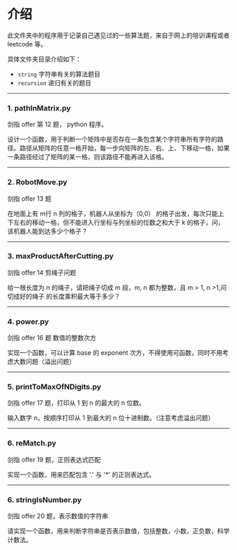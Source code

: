 # 介绍

此文件夹中的程序用于记录自己遇见过的一些算法题，来自于网上的培训课程或者 leetcode 等。

具体文件夹目录介绍如下：

- `string` 字符串有关的算法题目
- `recursion` 递归有关的题目 

------

### 1. pathInMatrix.py

剑指 offer 第 12 题， python 程序。

设计一个函数，用于判断一个矩阵中是否存在一条包含某个字符串所有字符的路径。路径从矩阵的任意一格开始，每一步向矩阵的左、右、上、下移动一格，如果一条路径经过了矩阵的某一格，则该路径不能再进入该格。

------

### 2. RobotMove.py

剑指 offer 13 题

在地面上有 m行  n 列的格子，机器人从坐标为（0,0） 的格子出发，每次只能上下左右的移动一格，但不能进入行坐标与列坐标的位数之和大于 k 的格子，问，该机器人能到达多少个格子？

------

### 3. maxProductAfterCutting.py

剑指  offer 14 剪绳子问题

给一根长度为 n 的绳子，请把绳子切成 m 段，m, n 都为整数，且 m > 1, n >1,问切成好的绳子
的长度乘积最大等于多少？

------

### 4. power.py

剑指 offer 16 题 数值的整数次方

实现一个函数，可以计算 base 的 exponent 次方，不得使用可函数，同时不用考虑大数问题（溢出问题）

------

### 5. printToMaxOfNDigits.py

剑指 offer 17 题，打印从 1 到 n 的最大的 n 位数。

输入数字 n，按顺序打印从 1 到最大的 n 位十进制数。（注意考虑溢出问题）

------

### 6. reMatch.py

剑指 offer 19 题，正则表达式匹配

实现一个函数，用来匹配包含 '.' 与 '*' 的正则表达式。

-----

### 6. stringIsNumber.py

剑指 offer 20 题，表示数值的字符串

请实现一个函数，用来判断字符串是否表示数值，包括整数，小数，正负数，科学计数法。